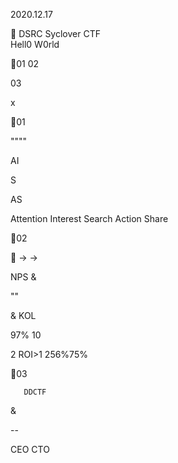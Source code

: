 
  
2020.12.17


 DSRC Syclover
CTF   
   Hell0 W0rld 

01
 02

 

 03



x



01 







     
   

 

 




   
""""

  
 



AI

S

AS

Attention Interest Search Action Share












    

    

 

 

 

 

   

02 

   ->   ->

    



   



     

    



      

  



















 
 
 


   



 




NPS &

 


  
""



&
KOL



 97% 10

2 ROI>1 256%75%


03 

 

 
       DDCTF    
 



& 



            

   --

 CEO CTO 















